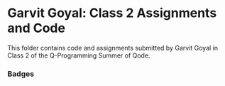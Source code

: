 # Garvit Goyal: Class 2 Assignments and Code
This folder contains code and assignments submitted by Garvit Goyal in Class 2 of the Q-Programming Summer of Qode.
### Badges